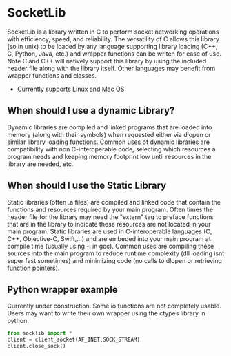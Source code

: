 # SocketLib
SocketLib is a library written in C to perform socket networking operations with efficiency, speed, and reliability.
The versatility of C allows this library (so in unix) to be loaded by any language supporting library loading (C++, C, Python, Java, etc.) and wrapper functions can be writen for ease of use.
Note C and C++ will natively support this library by using the included header file along with the library itself. Other languages may benefit from wrapper functions and classes.
- Currently supports Linux and Mac OS
## When should I use a dynamic Library?
Dynamic libraries are compiled and linked programs that are loaded into memory (along with their symbols) when requested either via dlopen or similar library loading functions. Common uses of dynamic libraries are compatibility with non C-interoperable code, selecting which resources a program needs and keeping memory footprint low until resources in the library are needed, etc.
## When should I use the Static Library
Static libraries (often .a files) are compiled and linked code that contain the functions and resources required by your main program. Often times the header file for the library may need the "extern" tag to preface functions that are in the library to indicate these resources are not located in your main program. Static libraries are used in C-interoperable languages (C, C++, Objective-C, Swift,...) and are embeded into your main program at compile time (usually using -l<frameworkname> in gcc). Common uses are compiling these sources into the main program to reduce runtime complexity (dll loading isnt super fast sometimes) and minimizing code (no calls to dlopen or retrieving function pointers).

## Python wrapper example
Currently under construction. Some io functions are not completely usable. Users may want to write their own wrapper using the ctypes library in python.
```python
from socklib import *
client = client_socket(AF_INET,SOCK_STREAM)
client.close_sock()
```

